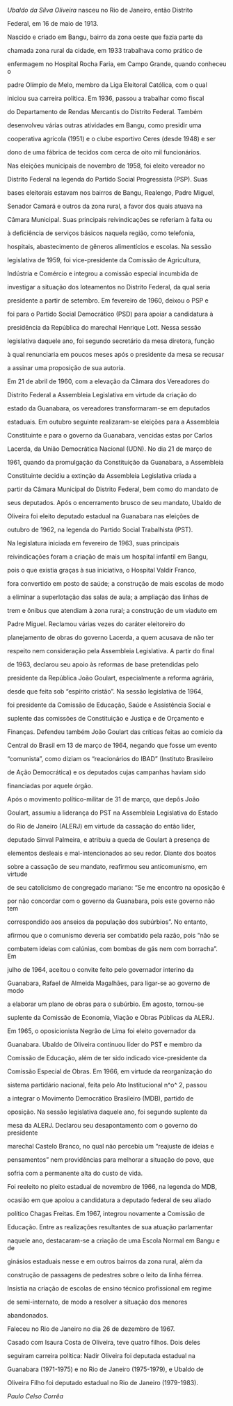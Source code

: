 

*Ubaldo da Silva Oliveira* nasceu no Rio de Janeiro, então Distrito

Federal, em 16 de maio de 1913.



Nascido e criado em Bangu, bairro da zona oeste que fazia parte da

chamada zona rural da cidade, em 1933 trabalhava como prático de

enfermagem no Hospital Rocha Faria, em Campo Grande, quando conheceu o

padre Olímpio de Melo, membro da Liga Eleitoral Católica, com o qual

iniciou sua carreira política. Em 1936, passou a trabalhar como fiscal

do Departamento de Rendas Mercantis do Distrito Federal. Também

desenvolveu várias outras atividades em Bangu, como presidir uma

cooperativa agrícola (1951) e o clube esportivo Ceres (desde 1948) e ser

dono de uma fábrica de tecidos com cerca de oito mil funcionários.



Nas eleições municipais de novembro de 1958, foi eleito vereador no

Distrito Federal na legenda do Partido Social Progressista (PSP). Suas

bases eleitorais estavam nos bairros de Bangu, Realengo, Padre Miguel,

Senador Camará e outros da zona rural, a favor dos quais atuava na

Câmara Municipal. Suas principais reivindicações se referiam à falta ou

à deficiência de serviços básicos naquela região, como telefonia,

hospitais, abastecimento de gêneros alimentícios e escolas. Na sessão

legislativa de 1959, foi vice-presidente da Comissão de Agricultura,

Indústria e Comércio e integrou a comissão especial incumbida de

investigar a situação dos loteamentos no Distrito Federal, da qual seria

presidente a partir de setembro. Em fevereiro de 1960, deixou o PSP e

foi para o Partido Social Democrático (PSD) para apoiar a candidatura à

presidência da República do marechal Henrique Lott. Nessa sessão

legislativa daquele ano, foi segundo secretário da mesa diretora, função

à qual renunciaria em poucos meses após o presidente da mesa se recusar

a assinar uma proposição de sua autoria.



Em 21 de abril de 1960, com a elevação da Câmara dos Vereadores do

Distrito Federal a Assembleia Legislativa em virtude da criação do

estado da Guanabara, os vereadores transformaram-se em deputados

estaduais. Em outubro seguinte realizaram-se eleições para a Assembleia

Constituinte e para o governo da Guanabara, vencidas estas por Carlos

Lacerda, da União Democrática Nacional (UDN). No dia 21 de março de

1961, quando da promulgação da Constituição da Guanabara, a Assembleia

Constituinte decidiu a extinção da Assembleia Legislativa criada a

partir da Câmara Municipal do Distrito Federal, bem como do mandato de

seus deputados. Após o encerramento brusco de seu mandato, Ubaldo de

Oliveira foi eleito deputado estadual na Guanabara nas eleições de

outubro de 1962, na legenda do Partido Social Trabalhista (PST).



Na legislatura iniciada em fevereiro de 1963, suas principais

reivindicações foram a criação de mais um hospital infantil em Bangu,

pois o que existia graças à sua iniciativa, o Hospital Valdir Franco,

fora convertido em posto de saúde; a construção de mais escolas de modo

a eliminar a superlotação das salas de aula; a ampliação das linhas de

trem e ônibus que atendiam à zona rural; a construção de um viaduto em

Padre Miguel. Reclamou várias vezes do caráter eleitoreiro do

planejamento de obras do governo Lacerda, a quem acusava de não ter

respeito nem consideração pela Assembleia Legislativa. A partir do final

de 1963, declarou seu apoio às reformas de base pretendidas pelo

presidente da República João Goulart, especialmente a reforma agrária,

desde que feita sob “espírito cristão”. Na sessão legislativa de 1964,

foi presidente da Comissão de Educação, Saúde e Assistência Social e

suplente das comissões de Constituição e Justiça e de Orçamento e

Finanças. Defendeu também João Goulart das críticas feitas ao comício da

Central do Brasil em 13 de março de 1964, negando que fosse um evento

“comunista”, como diziam os “reacionários do IBAD” (Instituto Brasileiro

de Ação Democrática) e os deputados cujas campanhas haviam sido

financiadas por aquele órgão.



Após o movimento político-militar de 31 de março, que depôs João

Goulart, assumiu a liderança do PST na Assembleia Legislativa do Estado

do Rio de Janeiro (ALERJ) em virtude da cassação do então líder,

deputado Sinval Palmeira, e atribuiu a queda de Goulart à presença de

elementos desleais e mal-intencionados ao seu redor. Diante dos boatos

sobre a cassação de seu mandato, reafirmou seu anticomunismo, em virtude

de seu catolicismo de congregado mariano: “Se me encontro na oposição é

por não concordar com o governo da Guanabara, pois este governo não tem

correspondido aos anseios da população dos subúrbios”. No entanto,

afirmou que o comunismo deveria ser combatido pela razão, pois “não se

combatem ideias com calúnias, com bombas de gás nem com borracha”. Em

julho de 1964, aceitou o convite feito pelo governador interino da

Guanabara, Rafael de Almeida Magalhães, para ligar-se ao governo de modo

a elaborar um plano de obras para o subúrbio. Em agosto, tornou-se

suplente da Comissão de Economia, Viação e Obras Públicas da ALERJ.



Em 1965, o oposicionista Negrão de Lima foi eleito governador da

Guanabara. Ubaldo de Oliveira continuou líder do PST e membro da

Comissão de Educação, além de ter sido indicado vice-presidente da

Comissão Especial de Obras. Em 1966, em virtude da reorganização do

sistema partidário nacional, feita pelo Ato Institucional n^o^ 2, passou

a integrar o Movimento Democrático Brasileiro (MDB), partido de

oposição. Na sessão legislativa daquele ano, foi segundo suplente da

mesa da ALERJ. Declarou seu desapontamento com o governo do presidente

marechal Castelo Branco, no qual não percebia um “reajuste de ideias e

pensamentos” nem providências para melhorar a situação do povo, que

sofria com a permanente alta do custo de vida.



Foi reeleito no pleito estadual de novembro de 1966, na legenda do MDB,

ocasião em que apoiou a candidatura a deputado federal de seu aliado

político Chagas Freitas. Em 1967, integrou novamente a Comissão de

Educação. Entre as realizações resultantes de sua atuação parlamentar

naquele ano, destacaram-se a criação de uma Escola Normal em Bangu e de

ginásios estaduais nesse e em outros bairros da zona rural, além da

construção de passagens de pedestres sobre o leito da linha férrea.

Insistia na criação de escolas de ensino técnico profissional em regime

de semi-internato, de modo a resolver a situação dos menores

abandonados.



Faleceu no Rio de Janeiro no dia 26 de dezembro de 1967.



Casado com Isaura Costa de Oliveira, teve quatro filhos. Dois deles

seguiram carreira política: Nadir Oliveira foi deputada estadual na

Guanabara (1971-1975) e no Rio de Janeiro (1975-1979), e Ubaldo de

Oliveira Filho foi deputado estadual no Rio de Janeiro (1979-1983).



*Paulo Celso Corrêa*



